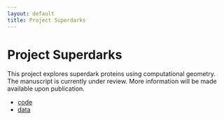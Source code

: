 ```yaml
---
layout: default
title: Project Superdarks
---
```


# Project Superdarks

This project explores superdark proteins using computational geometry.
The manuscript is currently under review. 
More information will be made available upon publication.

- [code](code/)
- [data](data/)